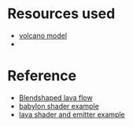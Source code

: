 # Resources used
* [volcano model](https://sketchfab.com/3d-models/volcan-interno-3e0c29438c0d4e00a7ab3c73a0545a9c#download)
* 
# Reference
* [Blendshaped lava flow](https://sketchfab.com/3d-models/rock-cycles-land-75cc83d0d21f47f68a58b80a1eccf8a9)
* [babylon shader example](https://aristeksystems.com/iframe/volcano/index.html)
* [lava shader and emitter example](https://cx20.github.io/webgl-mountain-examples/jsdo.it/cx20/GhZA/)

